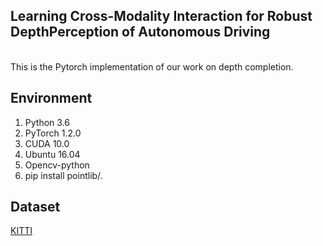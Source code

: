## Learning Cross-Modality Interaction for Robust DepthPerception of Autonomous Driving
</br>
This is the Pytorch implementation of our work on depth completion.

## Environment
1. Python 3.6
2. PyTorch 1.2.0
3. CUDA 10.0
4. Ubuntu 16.04
5. Opencv-python
6. pip install pointlib/.

## Dataset
[KITTI](http://www.cvlibs.net/datasets/kitti/eval_depth.php?benchmark=depth_completion)

